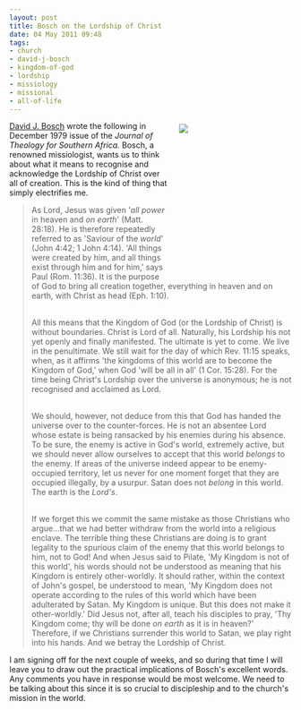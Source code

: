 ```yaml
---
layout: post
title: Bosch on the Lordship of Christ
date: 04 May 2011 09:48
tags:
- church
- david-j-bosch
- kingdom-of-god
- lordship
- missiology
- missional
- all-of-life
---
```

<div style="float: right; margin: 5px 1px 0px 20px; width: 200px; height: 265px;"><img src="https://dl.dropbox.com/u/3897986/Jake%20Blog%20Images/bosch_annemie.jpg" /></div>
<p><a href="http://en.wikipedia.org/wiki/David_Bosch">David J. Bosch</a> wrote the following in December 1979 issue of the <em>Journal of Theology for Southern Africa. </em>Bosch, a renowned missiologist, wants us to think about what it means to recognise and acknowledge the Lordship of Christ over all of creation. This is the kind of thing that simply electrifies me.</p>
<blockquote>
As Lord, Jesus was given '<em>all power </em>in heaven and <em>on earth</em>' (Matt. 28:18). He is therefore repeatedly referred to as 'Saviour of the <em>world</em>'  (John 4:42; 1 John 4:14). 'All things were created by him, and all  things exist through him and for him,' says Paul (Rom. 11:36). It is the  purpose of God to bring all creation together, everything in heaven and  on earth, with Christ as head (Eph. 1:10).<br><br>

All this  means that the Kingdom of God (or the Lordship of Christ) is without  boundaries. Christ is Lord of all. Naturally, his Lordship his not yet  openly and finally manifested. The ultimate is yet to come. We live in  the penultimate. We still wait for the day of which Rev. 11:15 speaks,  when, as it affirms 'the kingdoms of this world are to become the  Kingdom of God,' when God 'will be all in all' (1 Cor. 15:28). For the  time being Christ's Lordship over the universe is anonymous; he is not  recognised and acclaimed as Lord.<br><br>

We should,  however, not deduce from this that God has handed the universe over to  the counter-forces. He is not an absentee Lord whose estate is being  ransacked by his enemies during his absence. To be sure, the enemy is  active in God's world, extremely active, but we should never allow  ourselves to accept that this world <em>belongs</em> to the enemy. If  areas of the universe indeed appear to be enemy-occupied territory, let  us never for one moment forget that they are occupied illegally, by a  usurpur. Satan does not <em>belong</em> in this world. The earth is the <em>Lord's</em>. <br><br>

If we  forget this we commit the same mistake as those Christians who  argue...that we had better withdraw from the world into a religious  enclave. The terrible thing these Christians are doing is to grant  legality to the spurious claim of the enemy that this world belongs to  him, not to God! And when Jesus said to Pilate, 'My Kingdom is not of  this world', his words should not be understood as meaning that his  Kingdom is entirely other-worldly. It should rather, within the context  of John's gospel, be understood to mean, 'My Kingdom does not operate  according to the rules of this world which have been adulterated by  Satan. My Kingdom is unique. But this does not make it other-worldly.'  Did Jesus not, after all, teach his disciples to pray, 'Thy Kingdom  come; thy will be done <em>on earth</em> as it is in heaven?' Therefore,  if we Christians surrender this world to Satan, we play right into his  hands. And we betray the Lordship of Christ.
</blockquote>

I am signing off for the next couple of weeks, and so during that time I will leave you to draw out the practical implications of Bosch's excellent words. Any comments you have in response would be most welcome. We need to be talking about this since it is so crucial to discipleship and to the church's mission in the world.

